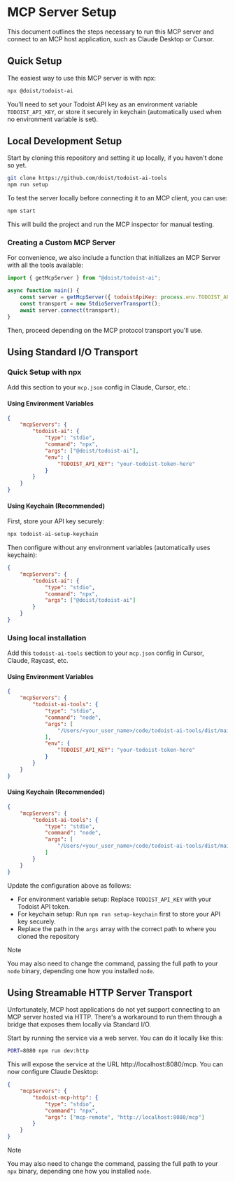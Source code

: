 # MCP Server Setup

This document outlines the steps necessary to run this MCP server and connect to an MCP host application, such as Claude Desktop or Cursor.

## Quick Setup

The easiest way to use this MCP server is with npx:

```bash
npx @doist/todoist-ai
```

You'll need to set your Todoist API key as an environment variable `TODOIST_API_KEY`, or store it securely in keychain (automatically used when no environment variable is set).

## Local Development Setup

Start by cloning this repository and setting it up locally, if you haven't done so yet.

```sh
git clone https://github.com/doist/todoist-ai-tools
npm run setup
```

To test the server locally before connecting it to an MCP client, you can use:

```sh
npm start
```

This will build the project and run the MCP inspector for manual testing.

### Creating a Custom MCP Server

For convenience, we also include a function that initializes an MCP Server with all the tools available:

```js
import { getMcpServer } from "@doist/todoist-ai";

async function main() {
    const server = getMcpServer({ todoistApiKey: process.env.TODOIST_API_KEY });
    const transport = new StdioServerTransport();
    await server.connect(transport);
}
```

Then, proceed depending on the MCP protocol transport you'll use.

## Using Standard I/O Transport

### Quick Setup with npx

Add this section to your `mcp.json` config in Claude, Cursor, etc.:

#### Using Environment Variables
```json
{
    "mcpServers": {
        "todoist-ai": {
            "type": "stdio",
            "command": "npx",
            "args": ["@doist/todoist-ai"],
            "env": {
                "TODOIST_API_KEY": "your-todoist-token-here"
            }
        }
    }
}
```

#### Using Keychain (Recommended)
First, store your API key securely:
```bash
npx todoist-ai-setup-keychain
```

Then configure without any environment variables (automatically uses keychain):
```json
{
    "mcpServers": {
        "todoist-ai": {
            "type": "stdio",
            "command": "npx",
            "args": ["@doist/todoist-ai"]
        }
    }
}
```

### Using local installation

Add this `todoist-ai-tools` section to your `mcp.json` config in Cursor, Claude, Raycast, etc.

#### Using Environment Variables
```json
{
    "mcpServers": {
        "todoist-ai-tools": {
            "type": "stdio",
            "command": "node",
            "args": [
                "/Users/<your_user_name>/code/todoist-ai-tools/dist/main.js"
            ],
            "env": {
                "TODOIST_API_KEY": "your-todoist-token-here"
            }
        }
    }
}
```

#### Using Keychain (Recommended)
```json
{
    "mcpServers": {
        "todoist-ai-tools": {
            "type": "stdio",
            "command": "node",
            "args": [
                "/Users/<your_user_name>/code/todoist-ai-tools/dist/main.js"
            ]
        }
    }
}
```

Update the configuration above as follows:
- For environment variable setup: Replace `TODOIST_API_KEY` with your Todoist API token.
- For keychain setup: Run `npm run setup-keychain` first to store your API key securely.
- Replace the path in the `args` array with the correct path to where you cloned the repository

> [!NOTE]
> You may also need to change the command, passing the full path to your `node` binary, depending one how you installed `node`.

## Using Streamable HTTP Server Transport

Unfortunately, MCP host applications do not yet support connecting to an MCP server hosted via HTTP. There's a workaround to run them through a bridge that exposes them locally via Standard I/O.

Start by running the service via a web server. You can do it locally like this:

```sh
PORT=8080 npm run dev:http
```

This will expose the service at the URL http://localhost:8080/mcp. You can now configure Claude Desktop:

```json
{
	"mcpServers": {
		"todoist-mcp-http": {
            "type": "stdio",
			"command": "npx",
			"args": ["mcp-remote", "http://localhost:8080/mcp"]
		}
	}
}
```

> [!NOTE]
> You may also need to change the command, passing the full path to your `npx` binary, depending one how you installed `node`.
